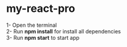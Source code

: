 # my-react-pro

1- Open the terminal<br>
2- Run <strong>npm install</strong> for install all dependencies<br>
3- Run <strong>npm start</strong> to start app
